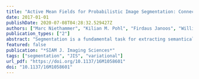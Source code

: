 ```yaml
---
title: "Active Mean Fields for Probabilistic Image Segmentation: Connections with Chan-Vese and Rudin-Osher-Fatemi Models"
date: 2017-01-01
publishDate: 2020-07-08T04:28:32.529427Z
authors: ["Marc Niethammer", "Kilian M. Pohl", "Firdaus Janoos", "William M. Wells III"]
publication_types: ["2"]
abstract: "Segmentation is a fundamental task for extracting semantically meaningful regions from an image. The goal of segmentation algorithms is to accurately assign object labels to each image location. However, image-noise, shortcomings of algorithms, and image ambiguities cause uncertainty in label assignment. Estimating the uncertainty in label assignment is important in multiple application domains, such as segmenting tumors from medical images for radiation treatment planning. One way to estimate these uncertainties is through the computation of posteriors of Bayesian models, which is computationally prohibitive for many practical applications. On the other hand, most computationally efficient methods fail to estimate label uncertainty. We therefore propose in this paper the Active Mean Fields (AMF) approach, a technique based on Bayesian modeling that uses a mean-field approximation to efficiently compute a segmentation and its corresponding uncertainty. Based on a variational formulation, the resulting convex model combines any label-likelihood measure with a prior on the length of the segmentation boundary. A specific implementation of that model is the Chan–Vese segmentation model (CV), in which the binary segmentation task is defined by a Gaussian likelihood and a prior regularizing the length of the segmentation boundary. Furthermore, the Euler–Lagrange equations derived from the AMF model are equivalent to those of the popular Rudin-Osher-Fatemi (ROF) model for image denoising. Solutions to the AMF model can thus be implemented by directly utilizing highlyefficient ROF solvers on log-likelihood ratio fields. We qualitatively assess the approach on synthetic data as well as on real natural and medical images. For a quantitative evaluation, we apply our approach to the icgbench dataset."
featured: false
publication: "*SIAM J. Imaging Sciences*"
tags: ["segmentation", "JIS", "variational"]
url_pdf: "https://doi.org/10.1137/16M1058601"
doi: "10.1137/16M1058601"
---
```



